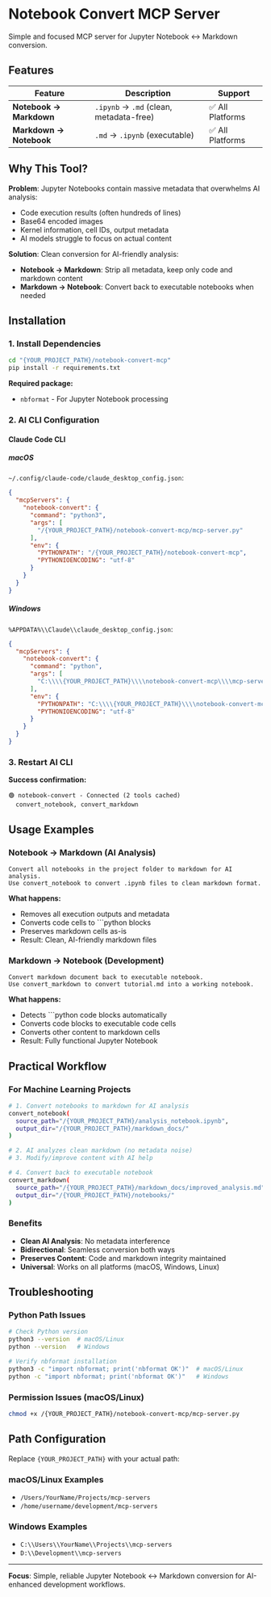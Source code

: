 # Notebook Convert MCP Server

Simple and focused MCP server for Jupyter Notebook ↔ Markdown conversion.

## Features

| Feature | Description | Support |
|---------|-------------|---------|
| **Notebook → Markdown** | `.ipynb` → `.md` (clean, metadata-free) | ✅ All Platforms |
| **Markdown → Notebook** | `.md` → `.ipynb` (executable) | ✅ All Platforms |

## Why This Tool?

**Problem**: Jupyter Notebooks contain massive metadata that overwhelms AI analysis:
- Code execution results (often hundreds of lines)
- Base64 encoded images 
- Kernel information, cell IDs, output metadata
- AI models struggle to focus on actual content

**Solution**: Clean conversion for AI-friendly analysis:
- **Notebook → Markdown**: Strip all metadata, keep only code and markdown content
- **Markdown → Notebook**: Convert back to executable notebooks when needed

## Installation

### 1. Install Dependencies

```bash
cd "{YOUR_PROJECT_PATH}/notebook-convert-mcp"
pip install -r requirements.txt
```

**Required package:**
- `nbformat` - For Jupyter Notebook processing

### 2. AI CLI Configuration

#### Claude Code CLI

##### macOS
`~/.config/claude-code/claude_desktop_config.json`:
```json
{
  "mcpServers": {
    "notebook-convert": {
      "command": "python3",
      "args": [
        "/{YOUR_PROJECT_PATH}/notebook-convert-mcp/mcp-server.py"
      ],
      "env": {
        "PYTHONPATH": "/{YOUR_PROJECT_PATH}/notebook-convert-mcp",
        "PYTHONIOENCODING": "utf-8"
      }
    }
  }
}
```

##### Windows
`%APPDATA%\\Claude\\claude_desktop_config.json`:
```json
{
  "mcpServers": {
    "notebook-convert": {
      "command": "python",
      "args": [
        "C:\\\\{YOUR_PROJECT_PATH}\\\\notebook-convert-mcp\\\\mcp-server.py"
      ],
      "env": {
        "PYTHONPATH": "C:\\\\{YOUR_PROJECT_PATH}\\\\notebook-convert-mcp",
        "PYTHONIOENCODING": "utf-8"
      }
    }
  }
}
```

### 3. Restart AI CLI

**Success confirmation:**
```
🟢 notebook-convert - Connected (2 tools cached)
  convert_notebook, convert_markdown
```

## Usage Examples

### Notebook → Markdown (AI Analysis)
```
Convert all notebooks in the project folder to markdown for AI analysis.
Use convert_notebook to convert .ipynb files to clean markdown format.
```

**What happens:**
- Removes all execution outputs and metadata
- Converts code cells to ```python blocks
- Preserves markdown cells as-is
- Result: Clean, AI-friendly markdown files

### Markdown → Notebook (Development)
```
Convert markdown document back to executable notebook.
Use convert_markdown to convert tutorial.md into a working notebook.
```

**What happens:**
- Detects ```python code blocks automatically
- Converts code blocks to executable code cells
- Converts other content to markdown cells
- Result: Fully functional Jupyter Notebook

## Practical Workflow

### For Machine Learning Projects
```bash
# 1. Convert notebooks to markdown for AI analysis
convert_notebook(
  source_path="/{YOUR_PROJECT_PATH}/analysis_notebook.ipynb",
  output_dir="/{YOUR_PROJECT_PATH}/markdown_docs/"
)

# 2. AI analyzes clean markdown (no metadata noise)
# 3. Modify/improve content with AI help

# 4. Convert back to executable notebook
convert_markdown(
  source_path="/{YOUR_PROJECT_PATH}/markdown_docs/improved_analysis.md", 
  output_dir="/{YOUR_PROJECT_PATH}/notebooks/"
)
```

### Benefits
- **Clean AI Analysis**: No metadata interference
- **Bidirectional**: Seamless conversion both ways  
- **Preserves Content**: Code and markdown integrity maintained
- **Universal**: Works on all platforms (macOS, Windows, Linux)

## Troubleshooting

### Python Path Issues
```bash
# Check Python version
python3 --version  # macOS/Linux
python --version   # Windows

# Verify nbformat installation
python3 -c "import nbformat; print('nbformat OK')"  # macOS/Linux
python -c "import nbformat; print('nbformat OK')"   # Windows
```

### Permission Issues (macOS/Linux)
```bash
chmod +x /{YOUR_PROJECT_PATH}/notebook-convert-mcp/mcp-server.py
```

## Path Configuration

Replace `{YOUR_PROJECT_PATH}` with your actual path:

### macOS/Linux Examples
- `/Users/YourName/Projects/mcp-servers`
- `/home/username/development/mcp-servers`

### Windows Examples  
- `C:\\Users\\YourName\\Projects\\mcp-servers`
- `D:\\Development\\mcp-servers`

---

**Focus**: Simple, reliable Jupyter Notebook ↔ Markdown conversion for AI-enhanced development workflows.